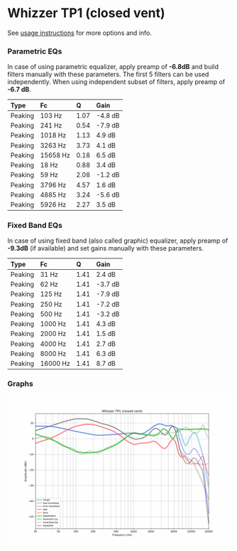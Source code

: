 # Whizzer TP1 (closed vent)
See [usage instructions](https://github.com/jaakkopasanen/AutoEq#usage) for more options and info.

### Parametric EQs
In case of using parametric equalizer, apply preamp of **-6.8dB** and build filters manually
with these parameters. The first 5 filters can be used independently.
When using independent subset of filters, apply preamp of **-6.7 dB**.

| Type    | Fc       |    Q | Gain    |
|:--------|:---------|:-----|:--------|
| Peaking | 103 Hz   | 1.07 | -4.8 dB |
| Peaking | 241 Hz   | 0.54 | -7.9 dB |
| Peaking | 1018 Hz  | 1.13 | 4.9 dB  |
| Peaking | 3263 Hz  | 3.73 | 4.1 dB  |
| Peaking | 15658 Hz | 0.18 | 6.5 dB  |
| Peaking | 18 Hz    | 0.88 | 3.4 dB  |
| Peaking | 59 Hz    | 2.08 | -1.2 dB |
| Peaking | 3796 Hz  | 4.57 | 1.6 dB  |
| Peaking | 4885 Hz  | 3.24 | -5.6 dB |
| Peaking | 5926 Hz  | 2.27 | 3.5 dB  |

### Fixed Band EQs
In case of using fixed band (also called graphic) equalizer, apply preamp of **-9.3dB**
(if available) and set gains manually with these parameters.

| Type    | Fc       |    Q | Gain    |
|:--------|:---------|:-----|:--------|
| Peaking | 31 Hz    | 1.41 | 2.4 dB  |
| Peaking | 62 Hz    | 1.41 | -3.7 dB |
| Peaking | 125 Hz   | 1.41 | -7.9 dB |
| Peaking | 250 Hz   | 1.41 | -7.2 dB |
| Peaking | 500 Hz   | 1.41 | -3.2 dB |
| Peaking | 1000 Hz  | 1.41 | 4.3 dB  |
| Peaking | 2000 Hz  | 1.41 | 1.5 dB  |
| Peaking | 4000 Hz  | 1.41 | 2.7 dB  |
| Peaking | 8000 Hz  | 1.41 | 6.3 dB  |
| Peaking | 16000 Hz | 1.41 | 8.7 dB  |

### Graphs
![](./Whizzer%20TP1%20(closed%20vent).png)